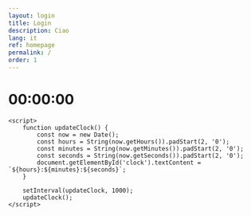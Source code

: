 ```yaml
---
layout: login
title: Login
description: Ciao
lang: it
ref: homepage
permalink: /
order: 1
---
```


<style>
  <style>
    .centrato {text-align: center;}
  </style>
</style>
<div class="centrato"><h1><div id="clock">00:00:00</div></h1></div>


    <script>
        function updateClock() {
            const now = new Date();
            const hours = String(now.getHours()).padStart(2, '0');
            const minutes = String(now.getMinutes()).padStart(2, '0');
            const seconds = String(now.getSeconds()).padStart(2, '0');
            document.getElementById('clock').textContent = `${hours}:${minutes}:${seconds}`;
        }
        
        setInterval(updateClock, 1000);
        updateClock();
    </script>
